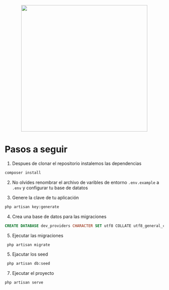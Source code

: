 <p align="center"><a href="https://laravel.com" target="_blank"><img src="https://raw.githubusercontent.com/laravel/art/master/logo-lockup/5%20SVG/2%20CMYK/1%20Full%20Color/laravel-logolockup-cmyk-red.svg" width="400"></a></p>

# Pasos a seguir

1. Despues de clonar el repositorio 
instalemos las dependencias 
```bash
composer install
```

2. No olvides renombrar el archivo de varibles de entorno 
`.env.example` a `.env` y configurar tu base de datatos

3. Genere la clave de tu aplicación
```bash
php artisan key:generate
```

4. Crea una base de datos para las migraciones
```sql
CREATE DATABASE dev_providers CHARACTER SET utf8 COLLATE utf8_general_ci;
```

5. Ejecutar las migraciones
```bash
 php artisan migrate
```
5. Ejacutar los seed 
```bash
 php artisan db:seed
```

7. Ejecutar el proyecto 
```bash
php artisan serve
```